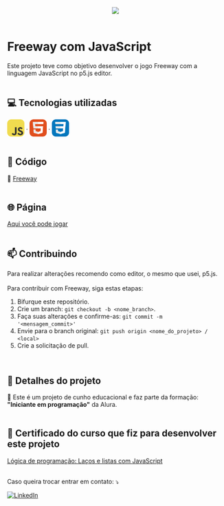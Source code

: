 <div align="center">
<img height=300 src="https://user-images.githubusercontent.com/108768964/229605707-458711ac-b160-4037-b75a-b72efd604391.png" height=120px>
</div>

<br>

# Freeway com JavaScript
Este projeto teve como objetivo desenvolver o jogo Freeway com a linguagem JavaScript no p5.js editor.
<br>
<br>

## 💻 Tecnologias utilizadas
<img align="center" src="https://raw.githubusercontent.com/tandpfun/skill-icons/de91fca307a83d75fc5b1f6ce24540454acead41/icons/JavaScript.svg" alt="JavaScript" height="40" width="40"> . <img align="center" src="https://raw.githubusercontent.com/tandpfun/skill-icons/de91fca307a83d75fc5b1f6ce24540454acead41/icons/HTML.svg" alt="Html5" height="40" width="40"> . <img align="center" src="https://raw.githubusercontent.com/tandpfun/skill-icons/de91fca307a83d75fc5b1f6ce24540454acead41/icons/CSS.svg" alt="Css3" height="40" width="40">
<br>
<br>

## 💾 Código
📂 [Freeway](https://github.com/adrianycmc/freewayComJS/blob/main/README.md)
<br>
<br>

## 🌐 Página
[Aqui você pode jogar](https://editor.p5js.org/adrianycmc/full/z9xKCQbOX)
<br>
<br>

## 📫 Contribuindo 

Para realizar alterações recomendo como editor, o mesmo que usei, p5.js.
<br>
<br>
Para contribuir com Freeway, siga estas etapas:

1. Bifurque este repositório.
2. Crie um branch: `git checkout -b <nome_branch>`.
3. Faça suas alterações e confirme-as: `git commit -m '<mensagem_commit>'`
4. Envie para o branch original: `git push origin <nome_do_projeto> / <local>`
5. Crie a solicitação de pull.
<br>

## 🔎 Detalhes do projeto

📌 Este é um projeto de cunho educacional e faz parte da formação: **"Iniciante em programação"** da Alura.
<br>
<br>

## 📜 Certificado do curso que fiz para desenvolver este projeto 
[Lógica de programação: Laços e listas com JavaScript](https://cursos.alura.com.br/certificate/adrianycmc/javascript-listas-lacos)
<br>
<br>

<p align="left">
  Caso queira trocar entrar em contato: ⤵️
</p>

<p align="left">

  
[![LinkedIn](https://img.shields.io/badge/LinkedIn-0077B5?style=for-the-badge&logo=linkedin&logoColor=white)](https://www.linkedin.com/in/adrianycmc/)
</p>
